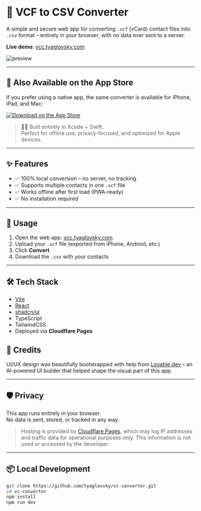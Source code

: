 # 📇 VCF to CSV Converter

A simple and secure web app for converting `.vcf` (vCard) contact files into `.csv` format – entirely in your browser, with no data ever sent to a server.

**Live demo**: [vcc.tyaglovsky.com](https://vcc.tyaglovsky.com)

![preview](https://tyaglovsky.com/lovable-uploads/webvcc.png)

---

## 📱 Also Available on the App Store

If you prefer using a native app, the same converter is available for iPhone, iPad, and Mac:

[![Download on the App Store](https://developer.apple.com/assets/elements/badges/download-on-the-app-store.svg)](https://apps.apple.com/us/app/vcf-csv-converter/id6743118383)

> 🧑‍💻 Built entirely in Xcode + Swift.  
> Perfect for offline use, privacy-focused, and optimized for Apple devices.

---

## ✨ Features

- ✅ 100% local conversion – no server, no tracking
- ✅ Supports multiple contacts in one `.vcf` file
- ✅ Works offline after first load (PWA-ready)
- ✅ No installation required

---

## 🚀 Usage

1. Open the web app: [vcc.tyaglovsky.com](https://vcc.tyaglovsky.com)
2. Upload your `.vcf` file (exported from iPhone, Android, etc.)
3. Click **Convert**
4. Download the `.csv` with your contacts

---

## 🛠 Tech Stack

- [Vite](https://vitejs.dev/)
- [React](https://react.dev/)
- [shadcn/ui](https://ui.shadcn.com/)
- TypeScript
- TailwindCSS
- Deployed via **Cloudflare Pages**

## 🧡 Credits

UI/UX design was beautifully bootstrapped with help from [Lovable.dev](https://lovable.dev) – an AI-powered UI builder that helped shape the visual part of this app.

---

## 🛡 Privacy

This app runs entirely in your browser.  
No data is sent, stored, or tracked in any way.

> Hosting is provided by [Cloudflare Pages](https://pages.cloudflare.com/), which may log IP addresses and traffic data for operational purposes only. This information is not used or accessed by the developer.

---

## 📦 Local Development

```bash
git clone https://github.com/tyaglovsky/vc-convertor.git
cd vc-convertor
npm install
npm run dev
